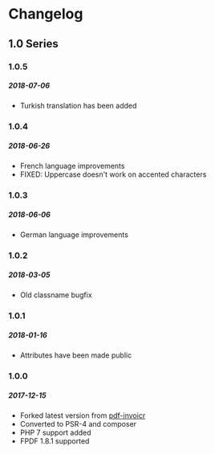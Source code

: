 # Changelog

## 1.0 Series

### 1.0.5
##### 2018-07-06

- Turkish translation has been added

### 1.0.4
##### 2018-06-26

- French language improvements
- FIXED: Uppercase doesn't work on accented characters

### 1.0.3
##### 2018-06-06

- German language improvements

### 1.0.2
##### 2018-03-05

- Old classname bugfix


### 1.0.1
##### 2018-01-16

- Attributes have been made public

### 1.0.0
##### 2017-12-15

- Forked latest version from [pdf-invoicr](https://github.com/farjadtahir/pdf-invoicr)
- Converted to PSR-4 and composer
- PHP 7 support added
- FPDF 1.8.1 supported
